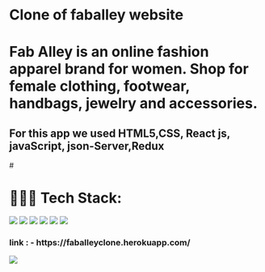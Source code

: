 <h1>Clone of faballey website </h1>


# Fab Alley is an online fashion apparel brand for women. Shop for female clothing, footwear, handbags, jewelry and accessories.
<h2>
For this app we used HTML5,CSS, React js, javaScript, json-Server,Redux
</h2>

#<h1> 🧑🏻‍💻 Tech Stack: </h1>
<p>
  <img src="https://img.icons8.com/external-tal-revivo-shadow-tal-revivo/90/000000/external-html-5-is-a-software-solution-stack-that-defines-the-properties-and-behaviors-of-web-page-logo-shadow-tal-revivo.png"/>
  <img src="https://img.icons8.com/color/96/000000/css3.png"/>
  <img src="https://img.icons8.com/color/96/000000/javascript--v2.png"/>
  <img src="https://img.icons8.com/external-tal-revivo-color-tal-revivo/96/000000/external-react-a-javascript-library-for-building-user-interfaces-logo-color-tal-revivo.png"/>
<img src="https://img.icons8.com/color/96/000000/redux.png"/>
  <img src="https://img.icons8.com/color/96/000000/json-download.png"/>

</p>

<h3>
link : - https://faballeyclone.herokuapp.com/
</h3>

<img src="https://github.com/Satya12325/faballey/blob/master/screencapture-faballeyclone-herokuapp-2022-03-16-19_10_21.png"/>
